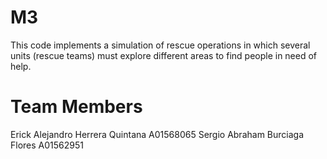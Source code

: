 # M3
This code implements a simulation of rescue operations in which several units (rescue teams) must explore different areas to find people in need of help.
# Team Members
Erick Alejandro Herrera Quintana A01568065 Sergio Abraham Burciaga Flores A01562951
